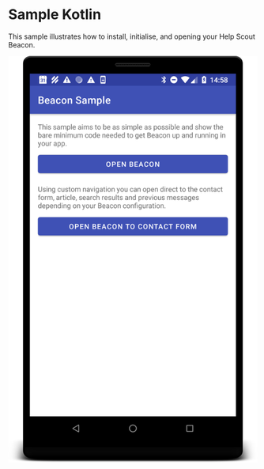 # Sample Kotlin

This sample illustrates how to install, initialise, and opening your Help Scout Beacon.

![Screenshot](../docs/screenshot-sample.png?raw=true)
